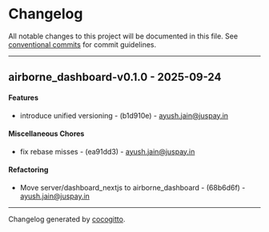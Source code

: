 # Changelog

All notable changes to this project will be documented in this file. See [conventional commits](https://www.conventionalcommits.org/) for commit guidelines.

---

## airborne_dashboard-v0.1.0 - 2025-09-24

#### Features

- introduce unified versioning - (b1d910e) - ayush.jain@juspay.in

#### Miscellaneous Chores

- fix rebase misses - (ea91dd3) - ayush.jain@juspay.in

#### Refactoring

- Move server/dashboard_nextjs to airborne_dashboard - (68b6d6f) - ayush.jain@juspay.in

---

Changelog generated by [cocogitto](https://github.com/cocogitto/cocogitto).
